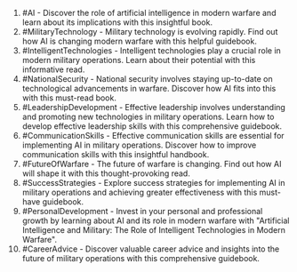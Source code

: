 1. #AI - Discover the role of artificial intelligence in modern warfare and learn about its implications with this insightful book.
2. #MilitaryTechnology - Military technology is evolving rapidly. Find out how AI is changing modern warfare with this helpful guidebook.
3. #IntelligentTechnologies - Intelligent technologies play a crucial role in modern military operations. Learn about their potential with this informative read.
4. #NationalSecurity - National security involves staying up-to-date on technological advancements in warfare. Discover how AI fits into this with this must-read book.
5. #LeadershipDevelopment - Effective leadership involves understanding and promoting new technologies in military operations. Learn how to develop effective leadership skills with this comprehensive guidebook.
6. #CommunicationSkills - Effective communication skills are essential for implementing AI in military operations. Discover how to improve communication skills with this insightful handbook.
7. #FutureOfWarfare - The future of warfare is changing. Find out how AI will shape it with this thought-provoking read.
8. #SuccessStrategies - Explore success strategies for implementing AI in military operations and achieving greater effectiveness with this must-have guidebook.
9. #PersonalDevelopment - Invest in your personal and professional growth by learning about AI and its role in modern warfare with "Artificial Intelligence and Military: The Role of Intelligent Technologies in Modern Warfare".
10. #CareerAdvice - Discover valuable career advice and insights into the future of military operations with this comprehensive guidebook.
